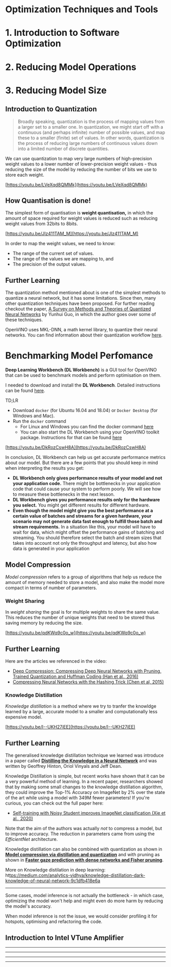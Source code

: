 # Optimization Techniques and Tools

# 1. Introduction to Software Optimization

# 2. Reducing Model Operations

# 3. Reducing Model Size

## Introduction to Quantization

> Broadly speaking, quantization is the process of mapping values from a larger set to a smaller one. In quantization, we might start off with a continuous (and perhaps infinite) number of possible values, and map these to a smaller (finite) set of values. In other words, quantization is the process of reducing large numbers of continuous values down into a limited number of discrete quantities.

We can use quantization to map very large numbers of high-precision weight values to a lower number of lower-precision weight values - thus reducing the size of the model by reducing the number of bits we use to store each weight.

[https://youtu.be/LVeXqd8QMMk](https://youtu.be/LVeXqd8QMMk)

## **How Quantisation is done!**

The simplest form of quantisation is **weight quantisation,** in which the amount of space required for weight values is reduced such as reducing weight values from 32bits to 8bits.

[https://youtu.be/JIz411TAM_M](https://youtu.be/JIz411TAM_M)

In order to map the weight values, we need to know:

- The range of the current set of values.
- The range of the values we are mapping to, and
- The precision of the output values.

## Further Learning

The quantization method mentioned about is one of the simplest methods to quantize a neural network, but it has some limitations. Since then, many other quantization techniques have been
proposed. For further reading checkout the paper, [A Survey on Methods and Theories of Quantized Neural Networks](https://arxiv.org/pdf/1808.04752.pdf) by Yunhui Guo, in which the author goes over some of these techniques.

OpenVINO uses MKL-DNN, a math kernel library, to quantize their
neural networks. You can find information about their quantization
workflow [here](https://intel.github.io/mkl-dnn/ex_int8_simplenet.html).

# Benchmarking Model Perfomance

**Deep Learning Workbench (DL Workbench)** is a GUI tool for OpenVINO that can be used to benchmark models and perform optimisation on them.

I needed to download and install the **DL Workbench**. Detailed instructions can be found [here](https://docs.openvinotoolkit.org/latest/_docs_Workbench_DG_Install_Workbench.html).

TD;LR

- Download `docker` (for Ubuntu 16.04 and 18.04) or `Docker Desktop` (for Windows and Mac).
- Run the `docker` command
    - For Linux and Windows you can find the docker command [here](https://docs.openvinotoolkit.org/latest/_docs_Workbench_DG_Install_from_Docker_Hub.html#install_dl_workbench_from_docker_hub_on_windows_os)
    - You can also start the DL Workbench using your OpenVINO toolkit package. Instructions for that can be found [here](https://docs.openvinotoolkit.org/latest/_docs_Workbench_DG_Install_from_Package.html)

[https://youtu.be/DkRozCswH8A](https://youtu.be/DkRozCswH8A)

In conclusion, DL Workbench can help us get accurate performance
metrics about our model. But there are a few points that you should keep in mind when interpreting the results you get:

- **DL Workbench only gives performance results of your model and not your application code.** There might be bottlenecks in your application code that could cause
your system to perform poorly. We will see how to measure these
bottlenecks in the next lesson.
- **DL Workbench gives you performance results only for the hardware you select.** You might get different results for different hardware.
- **Even though the model might give you the best performance at a certain value of batches and streams for a given hardware, your
scenario may not generate data fast enough to fulfill those batch and
stream requirements.** In a situation like this, your model will
have to wait for data, which might offset the performance gains of
batching and streaming. You should therefore select the batch and stream sizes that takes into account not only the throughput and latency, but
also how data is generated in your application

## Model Compression

*Model compression* refers to a group of algorithms that help us reduce the amount of memory needed to store a model, and also make the model more compact in terms of number of parameters.

### Weight Sharing

In *weight sharing* the goal is for multiple weights to share the same value. This reduces the number of unique weights that need to be stored thus saving memory by reducing  the size.

[https://youtu.be/qdKWq9c0o_w](https://youtu.be/qdKWq9c0o_w)

## Further Learning

Here are the articles we referenced in the video:

- [Deep Compression: Compressing Deep Neural Networks with Pruning, Trained Quantization and Huffman Coding (Han et al., 2016)](https://video.udacity-data.com/topher/2020/March/5e6e9c50_deep-compression-compressing-deep-neural-networks-with-pruning-trained-quantization-and-huffman-coding/deep-compression-compressing-deep-neural-networks-with-pruning-trained-quantization-and-huffman-coding.pdf)
- [Compressing Neural Networks with the Hashing Trick (Chen et al, 2015)](https://video.udacity-data.com/topher/2020/March/5e6e9c9f_compressing-neural-networks-with-the-hashing-trick/compressing-neural-networks-with-the-hashing-trick.pdf)

### Knowledge Distillation

*Knowledge distillation* is a method where we try to tranfer the knowldge learned by a large, accurate model to a smaller and computationally less expensive model.

[https://youtu.be/I--UKH27iEE](https://youtu.be/I--UKH27iEE)

## Further Learning

The generalised knowledge distillation technique we learned was introduce in a paper called **[Distilling the Knowledge in a Neural Network](https://arxiv.org/abs/1503.02531)** and was written by Geoffrey Hinton, Oriol Vinyals and Jeff Dean.

Knowledge Distillation is simple, but recent works have shown that it can be a very powerful method of learning. In a recent paper,
researchers showed that by making some small changes to the knowledge
distillation algorithm, they could improve the Top-1% Accuracy on
ImageNet by 2% over the state of the art while using a model with 349M
fewer parameters! If you're curious, you can check out the full paper
here:

- [Self-training with Noisy Student improves ImageNet classification (Xie et al., 2020)](https://video.udacity-data.com/topher/2020/March/5e6ea044_self-training-with-noisy-student-improves-imagenet-classification/self-training-with-noisy-student-improves-imagenet-classification.pdf)

Note that the aim of the authors was actually *not* to compress a model, but to improve accuracy. The reduction in parameters came from using the *EfficientNet* architecture.

Knowledge distillation can also be combined with quantization as shown in **[Model compression via distillation and quantization](https://arxiv.org/abs/1802.05668)** and with pruning as shown in **[Faster gaze prediction with dense networks and Fisher pruning](https://arxiv.org/abs/1801.05787)**.

More on Knowledge distilation in deep learning: ht[tps://medium.com/analytics-vidhya/knowledge-distillation-dark-knowledge-of-neural-network-9c1dfb418e6a](https://medium.com/analytics-vidhya/knowledge-distillation-dark-knowledge-of-neural-network-9c1dfb418e6a)

---

Some cases, model inference is not actually the bottleneck - in which case, optimizing the model won't help and might even do more harm by reducing the model's accuracy.

When model inference is not the issue, we would consider profiling it for hotspots, optimising and refactoring the code.

## Introduction to Intel VTune Amplifier

---

---

---

---
